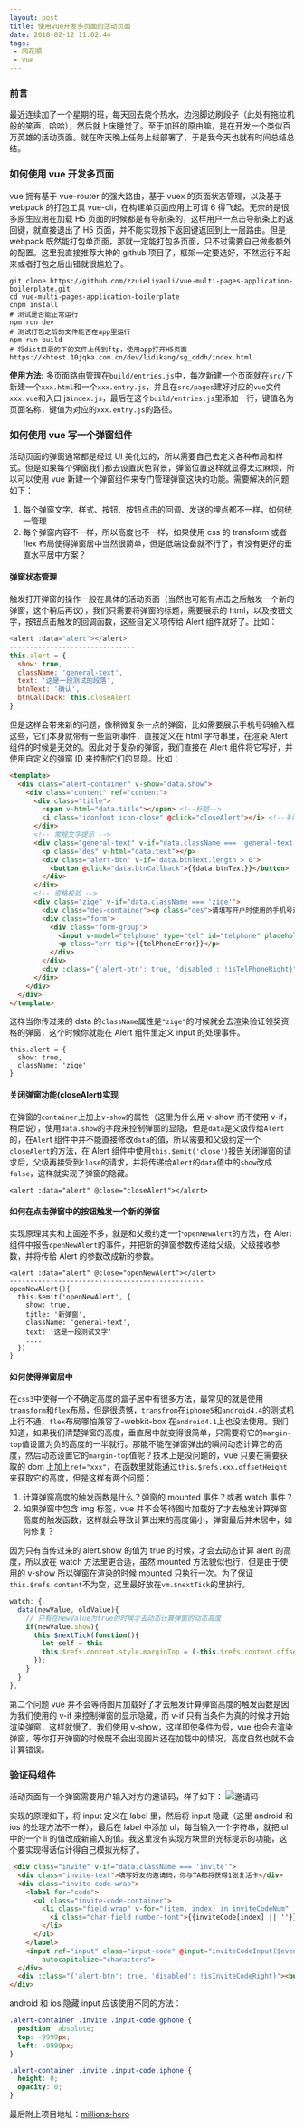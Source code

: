 ```yaml
---
layout: post
title: 使用vue开发多页面的活动页面
date: 2018-02-12 11:02:44
tags:
 - 同花顺
 - vue
---
```


### 前言

最近连续加了一个星期的班，每天回去烧个热水，边泡脚边刷段子（此处有拖拉机般的笑声，哈哈），然后就上床睡觉了。至于加班的原由嘛，是在开发一个类似百万英雄的活动页面。就在昨天晚上任务上线部署了，于是我今天也就有时间总结总结。

### 如何使用 vue 开发多页面

vue 拥有基于 vue-router 的强大路由，基于 vuex 的页面状态管理，以及基于 webpack 的打包工具 vue-cli，在构建单页面应用上可谓 6 得飞起。无奈的是很多原生应用在加载 H5 页面的时候都是有导航条的，这样用户一点击导航条上的返回键，就直接退出了 H5 页面，并不能实现按下返回键返回到上一层路由。但是 webpack 既然能打包单页面，那就一定能打包多页面，只不过需要自己做些额外的配置。这里我直接推荐大神的 github 项目了，框架一定要选好，不然运行不起来或者打包之后出错就很尴尬了。

```
git clone https://github.com/zzuieliyaoli/vue-multi-pages-application-boilerplate.git
cd vue-multi-pages-application-boilerplate
cnpm install
# 测试是否能正常运行
npm run dev
# 测试打包之后的文件能否在app里运行
npm run build
# 将dist目录的下的文件上传到ftp，使用app打开H5页面
https://khtest.10jqka.com.cn/dev/lidikang/sg_cddh/index.html
```

**使用方法:**
多页面路由管理在`build/entries.js`中，每次新建一个页面就在`src/`下新建一个`xxx.html`和一个`xxx.entry.js`，并且在`src/pages`建好对应的`vue`文件`xxx.vue`和入口 js`index.js`，最后在这个`build/entries.js`里添加一行，键值名为页面名称，键值为对应的`xxx.entry.js`的路径。

### 如何使用 vue 写一个弹窗组件

活动页面的弹窗通常都是经过 UI 美化过的，所以需要自己去定义各种布局和样式。但是如果每个弹窗我们都去设置灰色背景，弹窗位置这样就显得太过麻烦，所以可以使用 vue 新建一个弹窗组件来专门管理弹窗这块的功能。需要解决的问题如下：

1.  每个弹窗文字、样式、按钮、按钮点击的回调、发送的埋点都不一样，如何统一管理
2.  每个弹窗内容不一样，所以高度也不一样，如果使用 css 的 transform 或者 flex 布局使得弹窗居中当然很简单，但是低端设备就不行了，有没有更好的垂直水平居中方案？

#### 弹窗状态管理

触发打开弹窗的操作一般在具体的活动页面（当然也可能有点击之后触发一个新的弹窗，这个稍后再议），我们只需要将弹窗的标题，需要展示的 html，以及按钮文字，按钮点击触发的回调函数，这些自定义项传给 Alert 组件就好了。比如：

```js
<alert :data="alert"></alert>
-------------------------------
this.alert = {
  show: true,
  className: 'general-text',
  text: '这是一段测试的段落',
  btnText: '确认',
  btnCallback: this.closeAlert
}
```

但是这样会带来新的问题，像稍微复杂一点的弹窗，比如需要展示手机号码输入框这些，它们本身就带有一些监听事件，直接定义在 html 字符串里，在渲染 Alert 组件的时候是无效的。因此对于复杂的弹窗，我们直接在 Alert 组件将它写好，并使用自定义的弹窗 ID 来控制它们的显隐。比如：

```html
<template>
  <div class="alert-container" v-show="data.show">
    <div class="content" ref="content">
      <div class="title">
        <span v-html="data.title"></span> <!--标题-->
        <i class="iconfont icon-close" @click="closeAlert"></i> <!--关闭按钮-->
      </div>
      <!-- 常规文字提示 -->
      <div class="general-text" v-if="data.className === 'general-text'">
        <p class="des" v-html="data.text"></p>
        <div class="alert-btn" v-if="data.btnText.length > 0">
          <button @click="data.btnCallback">{{data.btnText}}</button>
        </div>
      </div>
      <!-- 资格校验 -->
      <div class="zige" v-if="data.className === 'zige'">
        <div class="des-container"><p class="des">请填写开户时使用的手机号进行身份验证</p></div>
        <div class="form">
          <div class="form-group">
            <input v-model="telphone" type="tel" id="telphone" placeholder="请输入您的手机号" @input="telphoneInput($event)">
            <p class="err-tip">{{telPhoneError}}</p>
          </div>
        </div>
        <div :class="{'alert-btn': true, 'disabled': !isTelPhoneRight}"><button @click="doZigeCheck">确定</button></div>
      </div>
    </div>
  </div>
</template>
```

这样当你传过来的 data 的`className`属性是`"zige"`的时候就会去渲染验证领奖资格的弹窗，这个时候你就能在 Alert 组件里定义 input 的处理事件。

```
this.alert = {
  show: true,
  className: 'zige'
}
```

#### 关闭弹窗功能(closeAlert)实现

在弹窗的`container`上加上`v-show`的属性（这里为什么用 v-show 而不使用 v-if，稍后说），使用`data.show`的字段来控制弹窗的显隐，但是`data`是父级传给`Alert`的，在`Aler`t 组件中并不能直接修改`data`的值，所以需要和父级约定一个`closeAlert`的方法，在 Alert 组件中使用`this.$emit('close')`报告关闭弹窗的请求后，父级再接受到`close`的请求，并将传递给`Alert`的`data`值中的`show`改成`false`，这样就实现了弹窗的隐藏。

```
<alert :data="alert" @close="closeAlert"></alert>
```

#### 如何在点击弹窗中的按钮触发一个新的弹窗

实现原理其实和上面差不多，就是和父级约定一个`openNewAlert`的方法，在 Alert 组件中报告`openNewAlert`的事件，并把新的弹窗参数传递给父级。父级接收参数，并将传给 Alert 的参数改成新的参数。

```
<alert :data="alert" @close="openNewAlert"></alert>
------------------------------------------------
openNewAlert(){
  this.$emit('openNewAlert', {
    show: true,
    title: '新弹窗',
    className: 'general-text',
    text: '这是一段测试文字'
    ....
  })
}
```

#### 如何使得弹窗居中

在`css3`中使得一个不确定高度的盒子居中有很多方法，最常见的就是使用`transform`和`flex`布局，但是很遗憾，`transfrom`在`iphone5`和`android4.4`的测试机上行不通，`flex`布局哪怕兼容了-webkit-box 在`android4.1`上也没法使用。我们知道，如果我们清楚弹窗的高度，垂直居中就变得很简单，只需要将它的`margin-top`值设置为负的高度的一半就行。那能不能在弹窗弹出的瞬间动态计算它的高度，然后动态设置它的`margin-top`值呢？技术上是没问题的，vue 只要在需要获取的 dom 上加上`ref="xxx"`，在函数里就能通过`this.$refs.xxx.offsetHeight`来获取它的高度，但是这样有两个问题：

1.  计算弹窗高度的触发函数是什么？弹窗的 mounted 事件？或者 watch 事件？
2.  如果弹窗中包含 img 标签，vue 并不会等待图片加载好了才去触发计算弹窗高度的触发函数，这样就会导致计算出来的高度偏小，弹窗最后并未居中，如何修复？

因为只有当传过来的 alert.show 的值为 true 的时候，才会去动态计算 alert 的高度，所以放在 watch 方法里更合适，虽然 mounted 方法貌似也行，但是由于使用的 v-show 所以弹窗在渲染的时候 mounted 只执行一次。为了保证`this.$refs.content`不为空，这里最好放在`vm.$nextTick`的里执行。

```js
watch: {
  data(newValue, oldValue){
    // 只有在newValue为true的时候才去动态计算弹窗的动态高度
    if(newValue.show){
      this.$nextTick(function(){
        let self = this
        this.$refs.content.style.marginTop = (-this.$refs.content.offsetHeight/2) + 'px';
      });
    }
  }
},
```

第二个问题 vue 并不会等待图片加载好了才去触发计算弹窗高度的触发函数是因为我们使用的 v-if 来控制弹窗的显示隐藏，而 v-if 只有当条件为真的时候才开始渲染弹窗，这样就慢了。我们使用 v-show，这样即使条件为假，vue 也会去渲染弹窗，等你打开弹窗的时候既不会出现图片还在加载中的情况，高度自然也就不会计算错误。

### 验证码组件

活动页面有一个弹窗需要用户输入对方的邀请码，样子如下：
![邀请码](https://fs.andylistudio.com/blog/2018/02/12/invite_alert.PNG)

实现的原理如下，将 input 定义在 label 里，然后将 input 隐藏（这里 android 和 ios 的处理方法不一样），最后在 label 中添加 ul，每当输入一个字符串，就把 ul 中的一个 li 的值改成新输入的值。我这里没有实现方块里的光标提示的功能，这个要实现得话估计得自己模拟光标了。

```html
 <div class="invite" v-if="data.className === 'invite'">
  <div class="invite-text">填写好友的邀请码，你与TA都将获得1张复活卡</div>
  <div class="invite-code-wrap">
    <label for="code">
      <ul class="invite-code-container">
        <li class="field-wrap" v-for="(item, index) in inviteCodeNum" :key="index">
          <i class="char-field number-font">{{inviteCode[index] || ''}}</i>
        </li>
      </ul>
    </label>
    <input ref="input" class="input-code" @input="inviteCodeInput($event)" v-model="inviteCode" id="code" name="code" type="text" :maxlength="inviteCodeNum" autofocus="autofocus" autocorrect="off" autocomplete="off"
        autocapitalize="characters">
  </div>
  <div :class="{'alert-btn': true, 'disabled': !isInviteCodeRight}"><button @click="acceptInvite">确定</button></div>
</div>
```

android 和 ios 隐藏 input 应该使用不同的方法：

```css
.alert-container .invite .input-code.gphone {
  position: absolute;
  top: -9999px;
  left: -9999px;
}

.alert-container .invite .input-code.iphone {
  height: 0;
  opacity: 0;
}
```

最后附上项目地址：[millions-hero](http://gitlab.khweb.com/lidikang/millions-hero)
